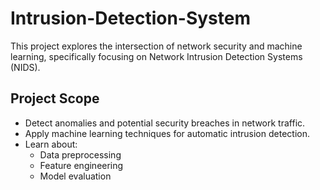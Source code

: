 # Intrusion-Detection-System

This project explores the intersection of network security and machine learning, specifically focusing on Network Intrusion Detection Systems (NIDS).

## Project Scope

- Detect anomalies and potential security breaches in network traffic.
- Apply machine learning techniques for automatic intrusion detection.
- Learn about:
  - Data preprocessing
  - Feature engineering
  - Model evaluation


